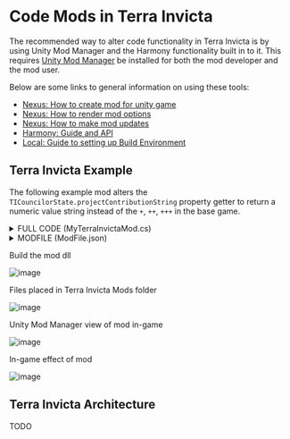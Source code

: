# Code Mods in Terra Invicta

The recommended way to alter code functionality in Terra Invicta is by using Unity Mod Manager and the Harmony functionality built in to it. This requires [Unity Mod Manager](https://www.nexusmods.com/site/mods/21) be installed for both the mod developer and the mod user.

Below are some links to general information on using these tools:
- [Nexus: How to create mod for unity game](https://wiki.nexusmods.com/index.php/How_to_create_mod_for_unity_game)
- [Nexus: How to render mod options](https://wiki.nexusmods.com/index.php/How_to_render_mod_options_(UMM))
- [Nexus: How to make mod updates](https://wiki.nexusmods.com/index.php/How_to_make_updates_(UMM))
- [Harmony: Guide and API](https://harmony.pardeike.net/index.html)
- [Local: Guide to setting up Build Environment](Build%20Environment.md)

## Terra Invicta Example

The following example mod alters the `TICouncilorState.projectContributionString` property getter to return a numeric value string instead of the `+`, `++`, `+++` in the base game.

<details><summary>FULL CODE (MyTerraInvictaMod.cs)</summary>
<p>
  
```cs
using HarmonyLib;
using UnityEngine;
using UnityModManagerNet;
using System.Reflection;
using PavonisInteractive.TerraInvicta;

namespace MyTerraInvictaMod
{
    public class Main
    {
        public static bool enabled;
        public static UnityModManager.ModEntry mod;
        public static Settings settings;

        //Boilerplate code, the entry point to the mod
        static bool Load(UnityModManager.ModEntry modEntry)
        {
            //
            var harmony = new Harmony(modEntry.Info.Id);
            harmony.PatchAll(Assembly.GetExecutingAssembly());

            settings = Settings.Load<Settings>(modEntry);
            modEntry.OnGUI = OnGUI;
            modEntry.OnSaveGUI = OnSaveGUI;

            mod = modEntry;
            modEntry.OnToggle = OnToggle;
            return true;
        }

        //Boilerplate code, called when the user toggles the mod on/off in UMM in-game
        static bool OnToggle(UnityModManager.ModEntry modEntry, bool value)
        {
            enabled = value;
            return true;
        }

        //Boilerplate code, draws the configurable settings in the UMM
        static void OnGUI(UnityModManager.ModEntry modEntry)
        {
            settings.Draw(modEntry);
        }

        //Boilerplate code, saves settings changes to the xml file
        static void OnSaveGUI(UnityModManager.ModEntry modEntry)
        {
            settings.Save(modEntry);
        }
    }

    //Settings class to interface with Unity Mod Manager
    public class Settings : UnityModManager.ModSettings, IDrawable
    {
        //TODO: switch to localization once it is available
        [Draw("Example Int Setting", Collapsible = true)] public int exampleIntSetting = 3;
        [Draw("Example Bool Setting", Collapsible = true)] public bool exampleBoolSetting = true;

        //Boilerplate code to save your settings to a Settings.xml file when changed
        public override void Save(UnityModManager.ModEntry modEntry)
        {
            Save(this, modEntry);
        }

        //Hook to allow to do things when a value is changed, if you want
        public void OnChange()
        {
        }
    }

    //Example Harmony patch
    // Replaces the default "+" "++" "+++" display for Engineering Projects with a number
    [HarmonyPatch(typeof(TICouncilorState), nameof(TICouncilorState.projectContributionString), MethodType.Getter)]
    static class PreciseEngineeringProjectInfo
    {
        static void Postfix(ref string __result, TICouncilorState __instance)
        {
            FileLog.Log("Entering TICouncilorState.projectContributionString - Main.enabled = " + Main.enabled.ToString());
            if (Main.enabled && Main.settings.exampleBoolSetting)
            {
                var value = __instance.GetMonthlyIncome(FactionResource.Projects);
                FileLog.Log("Projects income = " + value.ToString());
                if (__result == "-") return;
                FileLog.Log("Got past - check");
                __result = value.ToString("N0");
            }
        }
    }
}
```
  
</p>
</details>

<details><summary>MODFILE (ModFile.json)</summary>
<p>
  
```json
{
	"Id": "MyTerraInvictaMod",
	"DisplayName": "My Terra Invicta Mod",
	"Title": "MyTerraInvictaMod",
	"Author": "Author",
	"Version": "1.0.0",
	"Requirements": [],
	"ManagerVersion": "0.24.0.0",
	"AssemblyName": "MyTerraInvictaMod.dll",
	"EntryMethod": "MyTerraInvictaMod.Main.Load",
	"ModURL": "URL",
	"HomePage": "NexusModsURL",
	"Description": "Example Description"
}
```
  
</p>
</details>

Build the mod dll

![image](https://user-images.githubusercontent.com/11687023/195727600-35a34df5-f25b-4dcd-8d21-ee5846212821.png)

Files placed in Terra Invicta Mods folder

![image](https://user-images.githubusercontent.com/11687023/195728189-af1aad5e-3a64-4fec-ad9c-50664f505e10.png)

Unity Mod Manager view of mod in-game

![image](https://user-images.githubusercontent.com/11687023/195728985-72be1711-499e-460a-b512-9360956fa0aa.png)

In-game effect of mod

![image](https://user-images.githubusercontent.com/11687023/195729460-b1e5a536-069c-4fdd-849a-54e4064f866e.png)


## Terra Invicta Architecture

TODO
